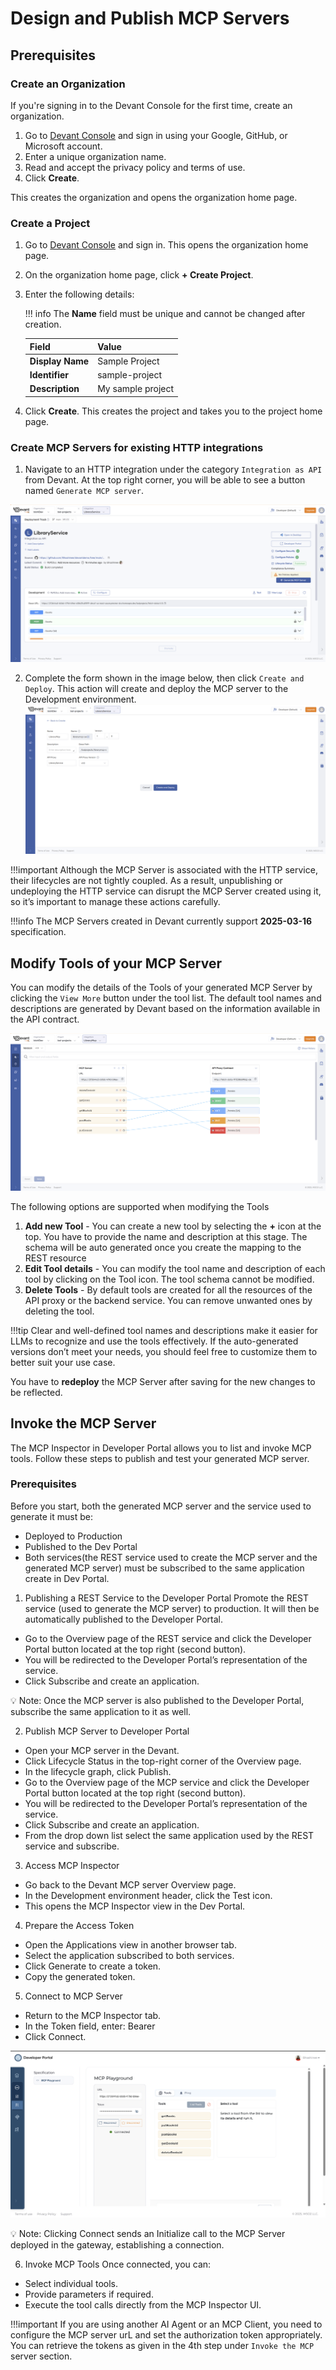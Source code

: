 # Design and Publish MCP Servers

## Prerequisites

### Create an Organization

If you're signing in to the Devant Console for the first time, create an organization.

1. Go to [Devant Console](https://console.devant.dev/) and sign in using your Google, GitHub, or Microsoft account.
2. Enter a unique organization name.
3. Read and accept the privacy policy and terms of use.
4. Click **Create**.

This creates the organization and opens the organization home page.

### Create a Project

1. Go to [Devant Console](https://console.devant.dev/) and sign in. This opens the organization home page.
2. On the organization home page, click **+ Create Project**.
3. Enter the following details:

    !!! info
        The **Name** field must be unique and cannot be changed after creation.

    | **Field**        | **Value**         |
    | ---------------- | ----------------- |
    | **Display Name** | Sample Project    |
    | **Identifier**   | sample-project    |
    | **Description**  | My sample project |

4. Click **Create**. This creates the project and takes you to the project home page.

### Create MCP Servers for existing HTTP integrations

1. Navigate to an HTTP integration under the category `Integration as API` from Devant. At the top right corner, you will be able to see a button named `Generate MCP server`. 

![Create MCP Server from service](../assets/img/mcp/generate-mcp.png)

2. Complete the form shown in the image below, then click `Create and Deploy`. This action will create and deploy the MCP server to the Development environment.
![Create MCP Server form](../assets/img/mcp/create-mcp-form.png)

!!!important
    Although the MCP Server is associated with the HTTP service, their lifecycles are not tightly coupled. As a result, unpublishing or undeploying the HTTP service can disrupt the MCP Server created using it, so it’s important to manage these actions carefully.

!!!info
    The MCP Servers created in Devant currently support  **2025-03-16** specification.

## Modify Tools of your MCP Server

You can modify the details of the Tools of your generated MCP Server by clicking the `View More` button under the tool list. The default tool names and descriptions are generated by Devant based on the information available in the API contract.

![Edit MCP Tools](../assets/img/mcp/mcp-tools.png)

The following options are supported when modifying the Tools

1. **Add new Tool** - You can create a new tool by selecting the **+** icon at the top. You have to provide the name and description at this stage. The schema will be auto generated once  you create the mapping to the REST resource
2. **Edit Tool details** - You can modify the tool name and description of each tool by clicking on the Tool icon. The tool schema cannot be modified.
3. **Delete Tools** - By default tools are created for all the resources of the API proxy or the backend service. You can remove unwanted ones by deleting the tool.

!!!tip
    Clear and well-defined tool names and descriptions make it easier for LLMs to recognize and use the tools effectively. If the auto-generated versions don’t meet your needs, you should feel free to customize them to better suit your use case.

You have to **redeploy** the MCP Server after saving for the new changes to be reflected.

## Invoke the MCP Server

The MCP Inspector in Developer Portal allows you to list and invoke MCP tools. Follow these steps to publish and test your generated MCP server.

### Prerequisites
 Before you start, both the generated MCP server and the service used to generate it must be:
 - Deployed to Production
 - Published to the Dev Portal
 - Both services(the REST service used to create the MCP server and the generated MCP server) must be subscribed to the same application create in Dev Portal.

1. Publishing a REST Service to the Developer Portal
 Promote the REST service (used to generate the MCP server) to production. It will then be automatically published to the Developer Portal.
 - Go to the Overview page of the REST service and click the Developer Portal button located at the top right (second button).
 - You will be redirected to the Developer Portal’s representation of the service.
 - Click Subscribe and create an application.

💡 Note: Once the MCP server is also published to the Developer Portal, subscribe the same application to it as well.

2. Publish MCP Server to Developer Portal
 - Open your MCP server in the Devant.
 - Click Lifecycle Status in the top-right corner of the Overview page.
 - In the lifecycle graph, click Publish.
 - Go to the Overview page of the MCP service and click the Developer Portal button located at the top right (second button).
 - You will be redirected to the Developer Portal’s representation of the service.
 - Click Subscribe and create an application.
 - From the drop down list select the same application used by the REST service and subscribe.

3. Access MCP Inspector
 - Go back to the Devant MCP server Overview page.
 - In the Development environment header, click the Test icon.
 - This opens the MCP Inspector view in the Dev Portal.

4. Prepare the Access Token
 - Open the Applications view in another browser tab.
 - Select the application subscribed to both services.
 - Click Generate to create a token.
 - Copy the generated token.

5. Connect to MCP Server
 - Return to the MCP Inspector tab.
 - In the Token field, enter: Bearer <copied token>
 - Click Connect.

 ![MCP Inspector](../assets/img/mcp/mcp-inspector.png)

💡 Note: Clicking Connect sends an Initialize call to the MCP Server deployed in the gateway, establishing a connection.

6. Invoke MCP Tools
 Once connected, you can:
 - Select individual tools.
 - Provide parameters if required.
 - Execute the tool calls directly from the MCP Inspector UI.

!!!important
    If you are using another AI Agent or an MCP Client, you need to configure the MCP server urL and set the authorization token appropriately. You can retrieve the tokens as given in the 4th step under `Invoke the MCP` server section.
